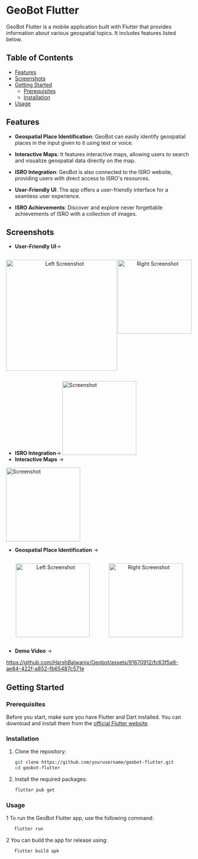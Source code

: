 # GeoBot Flutter

GeoBot Flutter is a mobile application built with Flutter that provides information about various geospatial topics. It includes features listed below.

## Table of Contents

- [Features](#features)
- [Screenshots](#screenshots)
- [Getting Started](#getting-started)
  - [Prerequisites](#prerequisites)
  - [Installation](#installation)
- [Usage](#usage)


## Features

- **Geospatial Place Identification**: GeoBot can easily identify geospatial places in the input given to it using text or voice.

- **Interactive Maps**: It features interactive maps, allowing users to search and visualize geospatial data directly on the map.

- **ISRO Integration**: GeoBot is also connected to the ISRO website, providing users with direct access to ISRO's resources.

- **User-Friendly UI**: The app offers a user-friendly interface for a seamless user experience.

- **ISRO Achievements**: Discover and explore never forgettable achievements of ISRO with a collection of images.


## Screenshots

- **User-Friendly UI**->
<div style="display: flex; justify-content: space-between;">
  <div style="flex: 1;">
    <p align="center">
      <img src="https://github.com/HarshBalwanix/Geobot/assets/91670912/4afea036-5e56-47e2-949f-b51c27efedb7" width="300" alt="Left Screenshot">
    </p>
  </div>
  <div style="flex: 1;">
    <p align="center">
      <img src="https://github.com/HarshBalwanix/Geobot/assets/91670912/0f77c2f4-7d3d-4ba6-ae93-acb04752cea0" width="200" alt="Right Screenshot">
    </p>
  </div>
</div>
</p>

- **ISRO Integration**->
  <img src="https://github.com/HarshBalwanix/Geobot/assets/91670912/9a6a7c0d-518c-4494-a13f-10d61555c96d" width="200" alt="Screenshot">
- **Interactive Maps** ->
<img src="https://github.com/HarshBalwanix/Geobot/assets/91670912/dd747f75-2dd7-40ca-bc03-49d81fb3c67b" width="200" alt="Screenshot">

- **Geospatial Place Identification** ->
<div style="display: flex; justify-content: space-between;">
  <div style="flex: 1;">
    <p align="center">
      <img src="https://github.com/HarshBalwanix/Geobot/assets/91670912/1ad69be7-e8e2-4bbf-a2af-46c295f48494" width="200" alt="Left Screenshot">
    </p>
  </div>
  <div style="flex: 1;">
    <p align="center">
      <img src="https://github.com/HarshBalwanix/Geobot/assets/91670912/1fd2f4a2-4c98-4b69-be3e-e1793feee884" width="200" alt="Right Screenshot">
    </p>
  </div>
</div>

- **Demo Video** ->

https://github.com/HarshBalwanix/Geobot/assets/91670912/fc63f5a9-ae84-422f-a852-fb65487c571e




## Getting Started

### Prerequisites

Before you start, make sure you have Flutter and Dart installed. You can download and install them from the [official Flutter website](https://flutter.dev/docs/get-started/install).

### Installation

1. Clone the repository:

   ```bash
   git clone https://github.com/yourusername/geobot-flutter.git
   cd geobot-flutter
   ```
2. Install the required packages:
    ```bash
    flutter pub get
    ```
    
### Usage
1 To run the GeoBot Flutter app, use the following command:
```bash 
   flutter run
```

2 You can build the app for release using:
```bash 
   flutter build apk
```

